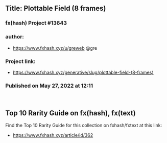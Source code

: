 ## Title: Plottable Field (8 frames)
### fx(hash) Project #13643
### author:
* https://www.fxhash.xyz/u/greweb @gre
### Project link:
* https://www.fxhash.xyz/generative/slug/plottable-field-(8-frames)
### Published on May 27, 2022 at 12:11

<br/>

## Top 10 Rarity Guide on fx(hash), fx(text)
Find the Top 10 Rarity Guide for this collection on fxhash/fxtext at this link:
* https://www.fxhash.xyz/article/id/362
